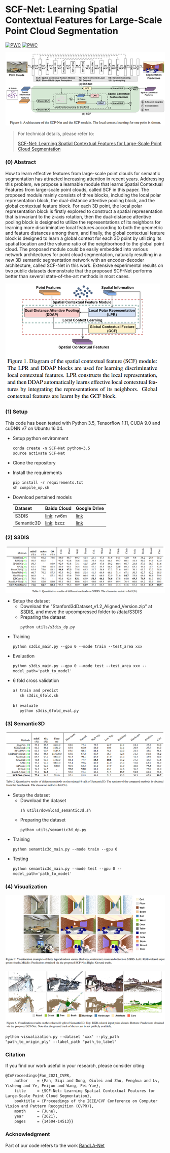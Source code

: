 # SCF-Net: Learning Spatial Contextual Features for Large-Scale Point Cloud Segmentation

[![PWC](https://img.shields.io/endpoint.svg?url=https://paperswithcode.com/badge/scf-net-learning-spatial-contextual-features/semantic-segmentation-on-semantic3d)](https://paperswithcode.com/sota/semantic-segmentation-on-semantic3d?p=scf-net-learning-spatial-contextual-features)
[![PWC](https://img.shields.io/endpoint.svg?url=https://paperswithcode.com/badge/scf-net-learning-spatial-contextual-features/semantic-segmentation-on-s3dis)](https://paperswithcode.com/sota/semantic-segmentation-on-s3dis?p=scf-net-learning-spatial-contextual-features)

![architecture](./img/architecture.png)

> For technical details, please refer to:
>
> [SCF-Net: Learning Spatial Contextual Features for Large-Scale Point Cloud Segmentation](https://openaccess.thecvf.com/content/CVPR2021/html/Fan_SCF-Net_Learning_Spatial_Contextual_Features_for_Large-Scale_Point_Cloud_Segmentation_CVPR_2021_paper.html)

### (0) Abstract

How to learn effective features from large-scale point clouds for semantic segmentation has attracted increasing attention in recent years. Addressing this problem, we propose a learnable module that learns Spatial Contextual Features from large-scale point clouds, called SCF in this paper. The proposed module mainly consists of three blocks, including the local polar representation block, the dual-distance attentive pooling block, and the global contextual feature block. For each 3D point, the local polar representation block is firstly explored to construct a spatial representation that is invariant to the z-axis rotation, then the dual-distance attentive pooling block is designed to utilize the representations of its neighbors for learning more discriminative local features according to both the geometric and feature distances among them, and finally, the global contextual feature block is designed to learn a global context for each 3D point by utilizing its spatial location and the volume ratio of the neighborhood to the global point cloud. The proposed module could be easily embedded into various network architectures for point cloud segmentation, naturally resulting in a new 3D semantic segmentation network with an encoder-decoder architecture, called SCF-Net in this work. Extensive experimental results on two public datasets demonstrate that the proposed SCF-Net performs better than several state-of-the-art methods in most cases.

![abstract](./img/abstract.png)

### (1) Setup

This code has been tested with Python 3.5, Tensorflow 1.11, CUDA 9.0 and cuDNN v7 on Ubuntu 16.04.

* Setup python environment
  ```
  conda create -n SCF-Net python=3.5
  source activate SCF-Net
  ```

* Clone the repository

* Install the requirements
  ```
  pip install -r requirements.txt
  sh compile_op.sh
  ```

* Download pertained models

  | Dataset                  | Baidu Cloud  | Google Drive |
  |--------------------------|----------------|----------------|
  | S3DIS                    | [link](https://pan.baidu.com/s/1QSdXmhuJYixxYFF70No4XQ): rw6m | [link](https://drive.google.com/file/d/1zZUAFLI_sdefhySIhBtd7eTW9u4dWV01/view?usp=sharing) |
  | Semantic3D               | [link](https://pan.baidu.com/s/1rsbPDTUXH-4-XvDSb0K2-g): bzcz | [link](https://drive.google.com/file/d/1f5MumuaJ97ut4Z9kIv4F1e7JdUvxBYT4/view?usp=sharing) |

### (2) S3DIS

![S3DIS](./img/s3dis.png)

* Setup the dataset
  * Download the "Stanford3dDataset_v1.2_Aligned_Version.zip" at [S3DIS](https://docs.google.com/forms/d/e/1FAIpQLScDimvNMCGhy_rmBA2gHfDu3naktRm6A8BPwAWWDv-Uhm6Shw/viewform?c=0&w=1), and move the upcompressed folder to /data/S3DIS
  * Preparing the dataset
    ```
    python utils/s3dis_dp.py
    ```
* Training
  ```
  python s3dis_main.py --gpu 0 --mode train --test_area xxx
  ```
* Evaluation
  ```
  python s3dis_main.py --gpu 0 --mode test --test_area xxx --model_path='path_to_model'
  ```
* 6 fold cross validation
  ```
  a) train and predict
     sh s3dis_6fold.sh

  b) evaluate
     python s3dis_6fold_eval.py
  ```

### (3) Semantic3D

![Semantic3D](./img/semantic3d.png)

* Setup the dataset
  * Download the dataset
    ```
    sh utils/download_semantic3d.sh
    ```
  * Preparing the dataset
    ```
    python utils/semantic3d_dp.py
    ```
* Training
  ```
  python semantic3d_main.py --mode train --gpu 0
  ```
* Testing
  ```
  python semantic3d_main.py --mode test --gpu 0 --model_path='path_to_model'
  ```

### (4) Visualization

![S3DIS_VIS](./img/s3dis_vis.png)

![Semantic3D_VIS](./img/semantic3d_vis.png)

```
python visualization.py --dataset 'xxx' --ply_path "path_to_origin_ply" --label_path "path_to_label"
```

### Citation

If you find our work useful in your research, please consider citing:

```
@InProceedings{Fan_2021_CVPR,
    author    = {Fan, Siqi and Dong, Qiulei and Zhu, Fenghua and Lv, Yisheng and Ye, Peijun and Wang, Fei-Yue},
    title     = {SCF-Net: Learning Spatial Contextual Features for Large-Scale Point Cloud Segmentation},
    booktitle = {Proceedings of the IEEE/CVF Conference on Computer Vision and Pattern Recognition (CVPR)},
    month     = {June},
    year      = {2021},
    pages     = {14504-14513}}
```

### Acknowledgment

Part of our code refers to the work [RandLA-Net](https://github.com/QingyongHu/RandLA-Net)



